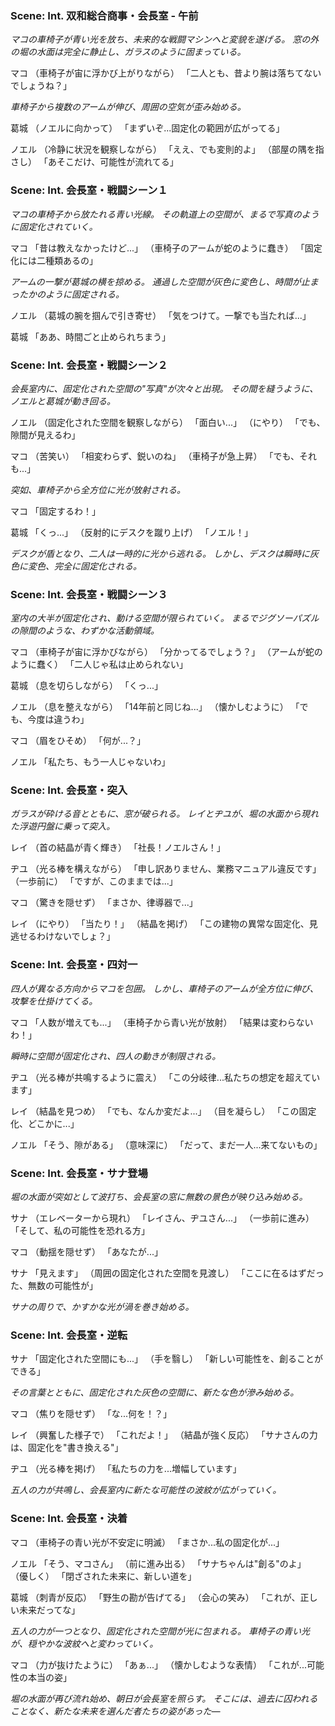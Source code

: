 ### Scene: Int. 双和総合商事・会長室 - 午前

_マコの車椅子が青い光を放ち、未来的な戦闘マシンへと変貌を遂げる。_
_窓の外の堀の水面は完全に静止し、ガラスのように固まっている。_

マコ
（車椅子が宙に浮かび上がりながら）
「二人とも、昔より腕は落ちてないでしょうね？」

_車椅子から複数のアームが伸び、周囲の空気が歪み始める。_

葛城
（ノエルに向かって）
「まずいぞ...固定化の範囲が広がってる」

ノエル
（冷静に状況を観察しながら）
「ええ、でも変則的よ」
（部屋の隅を指さし）
「あそこだけ、可能性が流れてる」

### Scene: Int. 会長室・戦闘シーン１

_マコの車椅子から放たれる青い光線。_
_その軌道上の空間が、まるで写真のように固定化されていく。_

マコ
「昔は教えなかったけど...」
（車椅子のアームが蛇のように蠢き）
「固定化には二種類あるの」

_アームの一撃が葛城の横を掠める。_
_通過した空間が灰色に変色し、時間が止まったかのように固定される。_

ノエル
（葛城の腕を掴んで引き寄せ）
「気をつけて。一撃でも当たれば...」

葛城
「ああ、時間ごと止められちまう」

### Scene: Int. 会長室・戦闘シーン２

_会長室内に、固定化された空間の"写真"が次々と出現。_
_その間を縫うように、ノエルと葛城が動き回る。_

ノエル
（固定化された空間を観察しながら）
「面白い...」
（にやり）
「でも、隙間が見えるわ」

マコ
（苦笑い）
「相変わらず、鋭いのね」
（車椅子が急上昇）
「でも、それも...」

_突如、車椅子から全方位に光が放射される。_

マコ
「固定するわ！」

葛城
「くっ...」
（反射的にデスクを蹴り上げ）
「ノエル！」

_デスクが盾となり、二人は一時的に光から逃れる。_
_しかし、デスクは瞬時に灰色に変色、完全に固定化される。_

### Scene: Int. 会長室・戦闘シーン３

_室内の大半が固定化され、動ける空間が限られていく。_
_まるでジグソーパズルの隙間のような、わずかな活動領域。_

マコ
（車椅子が宙に浮かびながら）
「分かってるでしょう？」
（アームが蛇のように蠢く）
「二人じゃ私は止められない」

葛城
（息を切らしながら）
「くっ...」

ノエル
（息を整えながら）
「14年前と同じね...」
（懐かしむように）
「でも、今度は違うわ」

マコ
（眉をひそめ）
「何が...？」

ノエル
「私たち、もう一人じゃないわ」

### Scene: Int. 会長室・突入

_ガラスが砕ける音とともに、窓が破られる。_
_レイとヂユが、堀の水面から現れた浮遊円盤に乗って突入。_

レイ
（首の結晶が青く輝き）
「社長！ノエルさん！」

ヂユ
（光る棒を構えながら）
「申し訳ありません、業務マニュアル違反です」
（一歩前に）
「ですが、このままでは...」

マコ
（驚きを隠せず）
「まさか、律導器で...」

レイ
（にやり）
「当たり！」
（結晶を掲げ）
「この建物の異常な固定化、見逃せるわけないでしょ？」

### Scene: Int. 会長室・四対一

_四人が異なる方向からマコを包囲。_
_しかし、車椅子のアームが全方位に伸び、攻撃を仕掛けてくる。_

マコ
「人数が増えても...」
（車椅子から青い光が放射）
「結果は変わらないわ！」

_瞬時に空間が固定化され、四人の動きが制限される。_

ヂユ
（光る棒が共鳴するように震え）
「この分岐律...私たちの想定を超えています」

レイ
（結晶を見つめ）
「でも、なんか変だよ...」
（目を凝らし）
「この固定化、どこかに...」

ノエル
「そう、隙がある」
（意味深に）
「だって、まだ一人...来てないもの」

### Scene: Int. 会長室・サナ登場

_堀の水面が突如として波打ち、会長室の窓に無数の景色が映り込み始める。_

サナ
（エレベーターから現れ）
「レイさん、ヂユさん...」
（一歩前に進み）
「そして、私の可能性を恐れる方」

マコ
（動揺を隠せず）
「あなたが...」

サナ
「見えます」
（周囲の固定化された空間を見渡し）
「ここに在るはずだった、無数の可能性が」

_サナの周りで、かすかな光が渦を巻き始める。_

### Scene: Int. 会長室・逆転

サナ
「固定化された空間にも...」
（手を翳し）
「新しい可能性を、創ることができる」

_その言葉とともに、固定化された灰色の空間に、新たな色が滲み始める。_

マコ
（焦りを隠せず）
「な...何を！？」

レイ
（興奮した様子で）
「これだよ！」
（結晶が強く反応）
「サナさんの力は、固定化を"書き換える"」

ヂユ
（光る棒を掲げ）
「私たちの力を...増幅しています」

_五人の力が共鳴し、会長室内に新たな可能性の波紋が広がっていく。_

### Scene: Int. 会長室・決着

マコ
（車椅子の青い光が不安定に明滅）
「まさか...私の固定化が...」

ノエル
「そう、マコさん」
（前に進み出る）
「サナちゃんは"創る"のよ」
（優しく）
「閉ざされた未来に、新しい道を」

葛城
（刺青が反応）
「野生の勘が告げてる」
（会心の笑み）
「これが、正しい未来だってな」

_五人の力が一つとなり、固定化された空間が光に包まれる。_
_車椅子の青い光が、穏やかな波紋へと変わっていく。_

マコ
（力が抜けたように）
「あぁ...」
（懐かしむような表情）
「これが...可能性の本当の姿」

_堀の水面が再び流れ始め、朝日が会長室を照らす。_
_そこには、過去に囚われることなく、新たな未来を選んだ者たちの姿があった―_